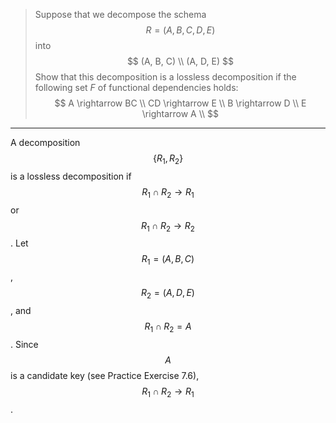 > Suppose that we decompose the schema $$R = (A, B, C, D, E)$$ into 
$$
(A, B, C) \\
(A, D, E)
$$
> Show that this decomposition is a lossless decomposition if the following
> set $F$ of functional dependencies holds: 
$$
A \rightarrow BC   \\
CD \rightarrow E  \\
B \rightarrow D  \\
E \rightarrow A  \\
$$

--------------------------------

A decomposition $$\{ R_1, R_2 \}$$ is a lossless decomposition if $$R_1 \cap R_2 \rightarrow R_1$$ or 
$$R_1 \cap R_2 \rightarrow R_2$$. Let $$R_1 = (A, B, C)$$, $$R_2 = (A, D, E)$$, and  $$R_1 \cap R_2 = A$$.
Since $$A$$ is a candidate key (see Practice Exercise 7.6), $$R_1 \cap R_2 \rightarrow R_1$$.